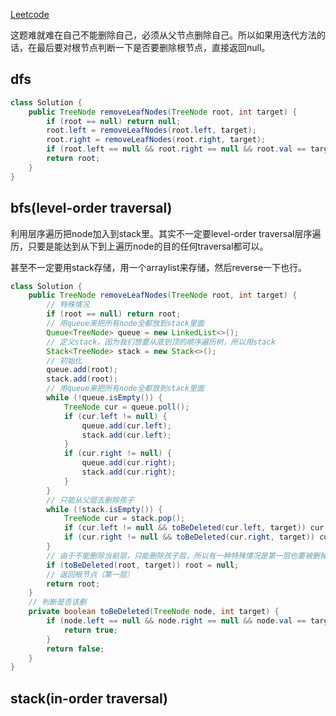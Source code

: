 [Leetcode](https://leetcode.com/problems/delete-leaves-with-a-given-value/)

这题难就难在自己不能删除自己，必须从父节点删除自己。所以如果用迭代方法的话，在最后要对根节点判断一下是否要删除根节点，直接返回null。

## dfs
```java
class Solution {
    public TreeNode removeLeafNodes(TreeNode root, int target) {
        if (root == null) return null;
        root.left = removeLeafNodes(root.left, target);
        root.right = removeLeafNodes(root.right, target);
        if (root.left == null && root.right == null && root.val == target) return null;
        return root;
    }
}
```
## bfs(level-order traversal)

利用层序遍历把node加入到stack里。其实不一定要level-order traversal层序遍历，只要是能达到从下到上遍历node的目的任何traversal都可以。

甚至不一定要用stack存储，用一个arraylist来存储，然后reverse一下也行。

```java
class Solution {
    public TreeNode removeLeafNodes(TreeNode root, int target) {
        // 特殊情况
        if (root == null) return root;
        // 用queue来把所有node全都放到stack里面
        Queue<TreeNode> queue = new LinkedList<>();
        // 定义stack，因为我们想要从底到顶的顺序遍历树，所以用stack
        Stack<TreeNode> stack = new Stack<>();
        // 初始化
        queue.add(root);
        stack.add(root);
        // 用queue来把所有node全都放到stack里面
        while (!queue.isEmpty()) {
            TreeNode cur = queue.poll();
            if (cur.left != null) {
                queue.add(cur.left);
                stack.add(cur.left);
            }
            if (cur.right != null) {
                queue.add(cur.right);
                stack.add(cur.right);
            }
        }
        // 只能从父层去删除孩子
        while (!stack.isEmpty()) {
            TreeNode cur = stack.pop();
            if (cur.left != null && toBeDeleted(cur.left, target)) cur.left = null;
            if (cur.right != null && toBeDeleted(cur.right, target)) cur.right = null;
        }
        // 由于不能删除当前层，只能删除孩子层，所以有一种特殊情况是第一层也要被删掉
        if (toBeDeleted(root, target)) root = null;
        // 返回根节点（第一层）
        return root;
    }
    // 判断是否该删
    private boolean toBeDeleted(TreeNode node, int target) {
        if (node.left == null && node.right == null && node.val == target) {
            return true;
        }
        return false;
    }
}
```

## stack(in-order traversal)
```java

```

